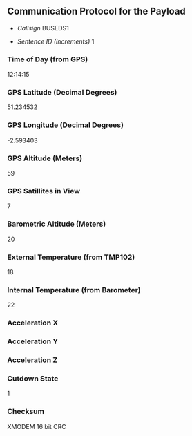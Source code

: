 ## Communication Protocol for the Payload

* *Callsign* BUSEDS1

* *Sentence ID (Increments)* 1

### Time of Day (from GPS)

12:14:15

### GPS Latitude (Decimal Degrees)

51.234532

### GPS Longitude (Decimal Degrees)

-2.593403

### GPS Altitude (Meters)

59

### GPS Satillites in View

7

### Barometric Altitude (Meters)

20

### External Temperature (from TMP102)

18

### Internal Temperature (from Barometer)

22

### Acceleration X

### Acceleration Y

### Acceleration Z

### Cutdown State

1

### Checksum

XMODEM 16 bit CRC
